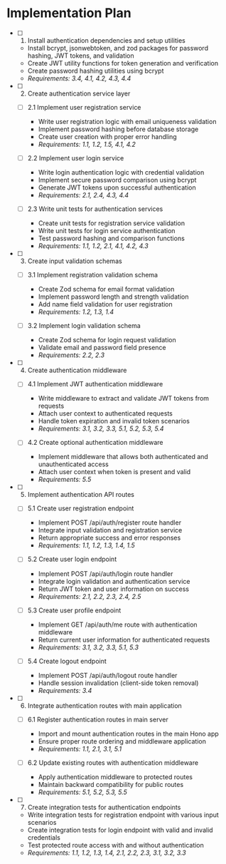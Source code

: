 # Implementation Plan

- [ ] 1. Install authentication dependencies and setup utilities
  - Install bcrypt, jsonwebtoken, and zod packages for password hashing, JWT tokens, and validation
  - Create JWT utility functions for token generation and verification
  - Create password hashing utilities using bcrypt
  - _Requirements: 3.4, 4.1, 4.2, 4.3, 4.4_

- [ ] 2. Create authentication service layer
  - [ ] 2.1 Implement user registration service
    - Write user registration logic with email uniqueness validation
    - Implement password hashing before database storage
    - Create user creation with proper error handling
    - _Requirements: 1.1, 1.2, 1.5, 4.1, 4.2_

  - [ ] 2.2 Implement user login service
    - Write login authentication logic with credential validation
    - Implement secure password comparison using bcrypt
    - Generate JWT tokens upon successful authentication
    - _Requirements: 2.1, 2.4, 4.3, 4.4_

  - [ ] 2.3 Write unit tests for authentication services
    - Create unit tests for registration service validation
    - Write unit tests for login service authentication
    - Test password hashing and comparison functions
    - _Requirements: 1.1, 1.2, 2.1, 4.1, 4.2, 4.3_

- [ ] 3. Create input validation schemas
  - [ ] 3.1 Implement registration validation schema
    - Create Zod schema for email format validation
    - Implement password length and strength validation
    - Add name field validation for user registration
    - _Requirements: 1.2, 1.3, 1.4_

  - [ ] 3.2 Implement login validation schema
    - Create Zod schema for login request validation
    - Validate email and password field presence
    - _Requirements: 2.2, 2.3_

- [ ] 4. Create authentication middleware
  - [ ] 4.1 Implement JWT authentication middleware
    - Write middleware to extract and validate JWT tokens from requests
    - Attach user context to authenticated requests
    - Handle token expiration and invalid token scenarios
    - _Requirements: 3.1, 3.2, 3.3, 5.1, 5.2, 5.3, 5.4_

  - [ ] 4.2 Create optional authentication middleware
    - Implement middleware that allows both authenticated and unauthenticated access
    - Attach user context when token is present and valid
    - _Requirements: 5.5_

- [ ] 5. Implement authentication API routes
  - [ ] 5.1 Create user registration endpoint
    - Implement POST /api/auth/register route handler
    - Integrate input validation and registration service
    - Return appropriate success and error responses
    - _Requirements: 1.1, 1.2, 1.3, 1.4, 1.5_

  - [ ] 5.2 Create user login endpoint
    - Implement POST /api/auth/login route handler
    - Integrate login validation and authentication service
    - Return JWT token and user information on success
    - _Requirements: 2.1, 2.2, 2.3, 2.4, 2.5_

  - [ ] 5.3 Create user profile endpoint
    - Implement GET /api/auth/me route with authentication middleware
    - Return current user information for authenticated requests
    - _Requirements: 3.1, 3.2, 3.3, 5.1, 5.3_

  - [ ] 5.4 Create logout endpoint
    - Implement POST /api/auth/logout route handler
    - Handle session invalidation (client-side token removal)
    - _Requirements: 3.4_

- [ ] 6. Integrate authentication routes with main application
  - [ ] 6.1 Register authentication routes in main server
    - Import and mount authentication routes in the main Hono app
    - Ensure proper route ordering and middleware application
    - _Requirements: 1.1, 2.1, 3.1, 5.1_

  - [ ] 6.2 Update existing routes with authentication middleware
    - Apply authentication middleware to protected routes
    - Maintain backward compatibility for public routes
    - _Requirements: 5.1, 5.2, 5.3, 5.5_

- [ ] 7. Create integration tests for authentication endpoints
  - Write integration tests for registration endpoint with various input scenarios
  - Create integration tests for login endpoint with valid and invalid credentials
  - Test protected route access with and without authentication
  - _Requirements: 1.1, 1.2, 1.3, 1.4, 2.1, 2.2, 2.3, 3.1, 3.2, 3.3_